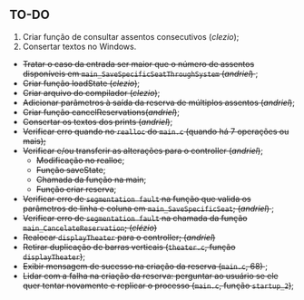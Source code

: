 ## TO-DO

1. Criar função de consultar assentos consecutivos (*clezio*);
2. Consertar textos no Windows.

* <del> Tratar o caso da entrada ser maior que o número de assentos disponíveis em `main_SaveSpecificSeatThroughSystem` (*andriel*) </del>;
* <del>Criar função loadState (*clezio*)</del>;
* <del>Criar arquivo do compilador (*clezio*)</del>;
* <del>Adicionar parâmetros à saída da reserva de múltiplos assentos (*andriel*)</del>;
* <del>Criar função cancelReservations(*andriel*)</del>;
* <del>Consertar os textos dos prints (*andriel*)</del>;
* <del>Verificar erro quando no `realloc` do `main.c` (quando há 7 operações ou mais); </del>
* <del>Verificar e/ou transferir as alterações para o controller (*andriel*)</del>;
    - <del>Modificação no realloc</del>;
    - <del>Função saveState</del>;
    - <del>Chamada da função na main</del>;
    - <del>Função criar reserva</del>;
* <del>Verificar erro de `segmentation fault` na função que valida os parâmetros de linha e coluna em `main_SaveSpecificSeat`; (*andriel*) </del>;
* <del>Verificar erro de `segmentation fault` na chamada da função `main_CancelateReservation`; (*clézio*) </del>
* <del>Realocar `displayTheater` para o controller; (*andriel*) </del>
* <del>Retirar duplicação de barras verticais (`theater.c`, função `displayTheater`)</del>;
* <del> Exibir mensagem de sucesso na criação da reserva (`main.c`, 68) </del>;
* <del> Lidar com a falha na criação da reserva: perguntar ao usuário se ele quer tentar novamente e replicar o processo (`main.c`, função `startup_2`)</del>;